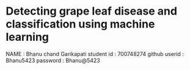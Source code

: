 # Detecting grape leaf disease and classification using machine learning 
NAME          : Bhanu chand Garikapati
student id    : 700748274
github userid : Bhanu5423
password      : Bhanu@5423


 
